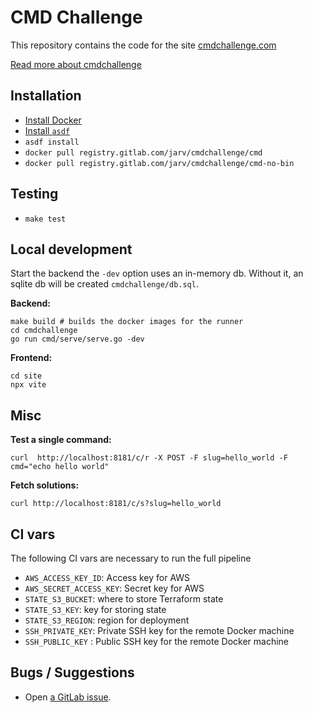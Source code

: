 # CMD Challenge

This repository contains the code for the site [cmdchallenge.com](https://cmdchallenge.com)

[Read more about cmdchallenge](https://jarv.org/tags/cmdchallenge/)

## Installation

- [Install Docker](https://docs.docker.com/get-docker/)
- [Install `asdf`](http://asdf-vm.com/guide/getting-started.html#_1-install-dependencies)
- `asdf install`
- `docker pull registry.gitlab.com/jarv/cmdchallenge/cmd`
- `docker pull registry.gitlab.com/jarv/cmdchallenge/cmd-no-bin`

## Testing

- `make test`

## Local development

Start the backend the `-dev` option uses an in-memory db. Without it, an sqlite db will be created `cmdchallenge/db.sql`.


**Backend:**

```
make build # builds the docker images for the runner
cd cmdchallenge
go run cmd/serve/serve.go -dev
```

**Frontend:**

```
cd site
npx vite
```

## Misc

**Test a single command:**

```
curl  http://localhost:8181/c/r -X POST -F slug=hello_world -F cmd="echo hello world"
```

**Fetch solutions:**

```
curl http://localhost:8181/c/s?slug=hello_world
```

## CI vars

The following CI vars are necessary to run the full pipeline

- `AWS_ACCESS_KEY_ID`: Access key for AWS
- `AWS_SECRET_ACCESS_KEY`: Secret key for AWS
- `STATE_S3_BUCKET`: where to store Terraform state
- `STATE_S3_KEY`: key for storing state
- `STATE_S3_REGION`: region for deployment
- `SSH_PRIVATE_KEY`: Private SSH key for the remote Docker machine
- `SSH_PUBLIC_KEY` : Public SSH key for the remote Docker machine

## Bugs / Suggestions

- Open [a GitLab issue](https://gitlab.com/jarv/cmdchallenge/-/issues).
